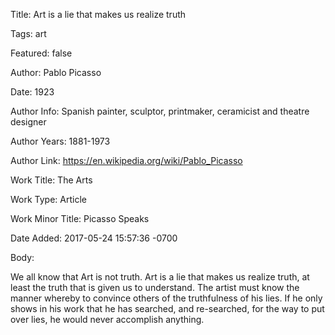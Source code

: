 Title:  Art is a lie that makes us realize truth

Tags:   art

Featured: false

Author: Pablo Picasso

Date:   1923

Author Info: Spanish painter, sculptor, printmaker, ceramicist and theatre designer

Author Years: 1881-1973

Author Link: https://en.wikipedia.org/wiki/Pablo_Picasso

Work Title: The Arts

Work Type: Article

Work Minor Title: Picasso Speaks

Date Added: 2017-05-24 15:57:36 -0700

Body: 

We all know that Art is not truth. Art is a lie that makes us realize truth, at least the truth that is given us to understand. The artist must know the manner whereby to convince others of the truthfulness of his lies. If he only shows in his work that he has searched, and re-searched, for the way to put over lies, he would never accomplish anything.

